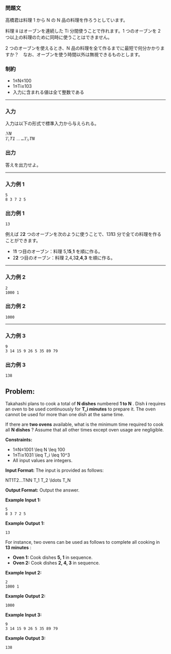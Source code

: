 ### 問題文

高橋君は料理 1 から N の N 品の料理を作ろうとしています。

料理 i**i** はオーブンを連続した Ti 分間使うことで作れます。1 つのオーブンを 2 つ以上の料理のために同時に使うことはできません。

2 つのオーブンを使えるとき、N 品の料理を全て作るまでに最短で何分かかりますか？　なお、オーブンを使う時間以外は無視できるものとします。

### 制約

* 1≤N≤100
* 1≤Ti≤103
* 入力に含まれる値は全て整数である

---

### 入力

入力は以下の形式で標準入力から与えられる。

<pre><var><span><span class="katex"><span class="katex-mathml"><math xmlns="http://www.w3.org/1998/Math/MathML"><semantics><mrow><mi>N</mi></mrow></semantics></math></span><span class="katex-html" aria-hidden="true"><span class="base"><span class="strut"></span><span class="mord mathnormal">N</span></span></span></span></span></var>
<var><span><span class="katex"><span class="katex-mathml"><math xmlns="http://www.w3.org/1998/Math/MathML"><semantics><mrow><msub><mi>T</mi><mn>1</mn></msub></mrow></semantics></math></span><span class="katex-html" aria-hidden="true"><span class="base"><span class="strut"></span><span class="mord"><span class="mord mathnormal">T</span><span class="msupsub"><span class="vlist-t vlist-t2"><span class="vlist-r"><span class="vlist"><span class=""><span class="pstrut"></span><span class="sizing reset-size6 size3 mtight"><span class="mord mtight">1</span></span></span></span><span class="vlist-s"></span></span><span class="vlist-r"><span class="vlist"><span class=""></span></span></span></span></span></span></span></span></span></span></var><var><span><span class="katex"><span class="katex-mathml"><math xmlns="http://www.w3.org/1998/Math/MathML"><semantics><mrow><mo>…</mo></mrow></semantics></math></span><span class="katex-html" aria-hidden="true"><span class="base"><span class="strut"></span><span class="minner">…</span></span></span></span></span></var><var><span><span class="katex"><span class="katex-mathml"><math xmlns="http://www.w3.org/1998/Math/MathML"><semantics><mrow><msub><mi>T</mi><mi>N</mi></msub></mrow></semantics></math></span><span class="katex-html" aria-hidden="true"><span class="base"><span class="strut"></span><span class="mord"><span class="mord mathnormal">T</span><span class="msupsub"><span class="vlist-t vlist-t2"><span class="vlist-r"><span class="vlist"><span class=""><span class="pstrut"></span><span class="sizing reset-size6 size3 mtight"><span class="mord mathnormal mtight">N</span></span></span></span><span class="vlist-s"></span></span><span class="vlist-r"><span class="vlist"><span class=""></span></span></span></span></span></span></span></span></span></span></var>
</pre>

### 出力

答えを出力せよ。

---

### 入力例 1

```
5
8 3 7 2 5
```

### 出力例 1

```
13
```

例えば 2**2** つのオーブンを次のように使うことで、13**1**3 分で全ての料理を作ることができます。

* 1**1** つ目のオーブン：料理 5,1**5**,**1** を順に作る。
* 2**2** つ目のオーブン：料理 2,4,3**2**,**4**,**3** を順に作る。

---

### 入力例 2

```
2
1000 1
```

### 出力例 2

```
1000
```

---

### 入力例 3

```
9
3 14 15 9 26 5 35 89 79
```

### 出力例 3

```
138
```



## **Problem:**

Takahashi plans to cook a total of **N dishes** numbered  **1 to N** .
Dish **i** requires an oven to be used continuously for **T_i minutes** to prepare it.
The oven cannot be used for more than one dish at the same time.

If there are **two ovens** available, what is the minimum time required to cook all  **N dishes** ? Assume that all other times except oven usage are negligible.

**Constraints:**

* 1≤N≤1001 \leq N \leq 100
* 1≤Ti≤1031 \leq T_i \leq 10^3
* All input values are integers.

**Input Format:**
The input is provided as follows:

NT1T2…TNN
T_1 T_2 \ldots T_N

**Output Format:**
Output the answer.

**Example Input 1:**

```
5  
8 3 7 2 5  
```

**Example Output 1:**

```
13  
```

For instance, two ovens can be used as follows to complete all cooking in  **13 minutes** :

* **Oven 1:** Cook dishes **5, 1** in sequence.
* **Oven 2:** Cook dishes **2, 4, 3** in sequence.

**Example Input 2:**

```
2  
1000 1  
```

**Example Output 2:**

```
1000  
```

**Example Input 3:**

```
9  
3 14 15 9 26 5 35 89 79  
```

**Example Output 3:**

```
138  
```
